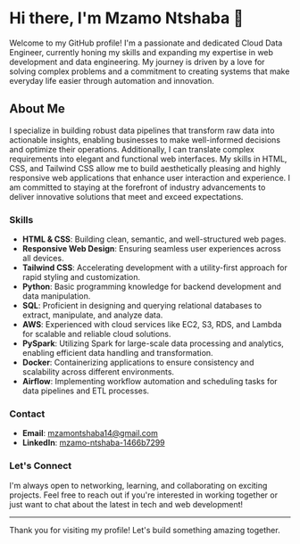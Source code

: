 # Hi there, I'm Mzamo Ntshaba 👋

Welcome to my GitHub profile! I'm a passionate and dedicated Cloud Data Engineer, currently honing my skills and expanding my expertise in web development and data engineering. My journey is driven by a love for solving complex problems and a commitment to creating systems that make everyday life easier through automation and innovation.

## About Me

I specialize in building robust data pipelines that transform raw data into actionable insights, enabling businesses to make well-informed decisions and optimize their operations. Additionally, I can translate complex requirements into elegant and functional web interfaces. My skills in HTML, CSS, and Tailwind CSS allow me to build aesthetically pleasing and highly responsive web applications that enhance user interaction and experience. I am committed to staying at the forefront of industry advancements to deliver innovative solutions that meet and exceed expectations.

### Skills

- **HTML & CSS**: Building clean, semantic, and well-structured web pages.
- **Responsive Web Design**: Ensuring seamless user experiences across all devices.
- **Tailwind CSS**: Accelerating development with a utility-first approach for rapid styling and customization.
- **Python**: Basic programming knowledge for backend development and data manipulation.
- **SQL**: Proficient in designing and querying relational databases to extract, manipulate, and analyze data.
- **AWS**: Experienced with cloud services like EC2, S3, RDS, and Lambda for scalable and reliable cloud solutions.
- **PySpark**: Utilizing Spark for large-scale data processing and analytics, enabling efficient data handling and transformation.
- **Docker**: Containerizing applications to ensure consistency and scalability across different environments.
- **Airflow**: Implementing workflow automation and scheduling tasks for data pipelines and ETL processes.

### Contact

- **Email**: [mzamontshaba14@gmail.com](mailto:mzamontshaba14@gmail.com)
- **LinkedIn**: [mzamo-ntshaba-1466b7299](https://www.linkedin.com/in/mzamo-ntshaba-1466b7299/)

### Let's Connect

I'm always open to networking, learning, and collaborating on exciting projects. Feel free to reach out if you're interested in working together or just want to chat about the latest in tech and web development!

---

Thank you for visiting my profile! Let's build something amazing together.

